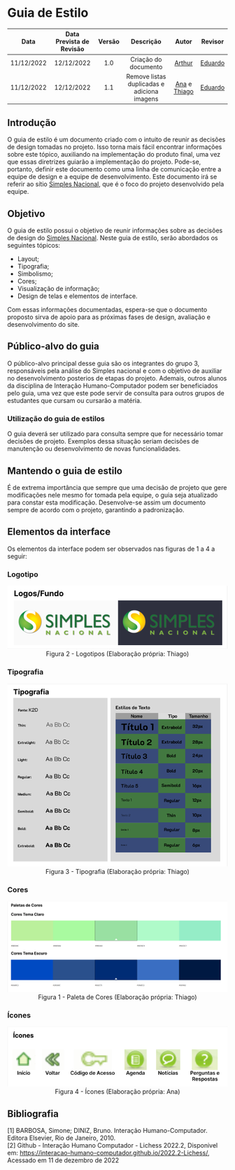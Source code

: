 # Guia de Estilo 

|Data|Data Prevista de Revisão|Versão|Descrição|Autor|Revisor|
| :----------: |:-----------:| :------: | :-----------: | :---------: |:---------: |
|11/12/2022|12/12/2022|1.0|Criação do documento| [Arthur](https://github.com/Eruel6)| [Eduardo](https://github.com/edudsan) |
|11/12/2022|12/12/2022|1.1|Remove listas duplicadas e adiciona imagens| [Ana](https://github.com/AnHoff) e [Thiago](https://github.com/Thiab394)| [Eduardo](https://github.com/edudsan) |

## Introdução

O guia de estilo é um documento criado com o intuito de reunir as decisões de design tomadas no projeto. Isso torna mais fácil encontrar informações sobre este tópico, auxiliando na implementação do produto final, uma vez que essas diretrizes guiarão a implementação do projeto. Pode-se, portanto, definir este documento como uma linha de comunicação entre a equipe de design e a equipe de desenvolvimento. Este documento irá se referir ao sítio [Simples Nacional](http://www8.receita.fazenda.gov.br/SimplesNacional/), que é o foco do projeto desenvolvido pela equipe.

## Objetivo

O guia de estilo possui o objetivo de reunir informações sobre as decisões de design do [Simples Nacional](http://www8.receita.fazenda.gov.br/SimplesNacional/). Neste guia de estilo, serão abordados os seguintes tópicos: 

- Layout;
- Tipografia;
- Simbolismo;
- Cores;
- Visualização de informação;
- Design de telas e elementos de interface.

Com essas informações documentadas, espera-se que o documento proposto sirva de apoio para as próximas fases de design, avaliação e desenvolvimento do site.

## Público-alvo do guia

O público-alvo principal desse guia são os integrantes do grupo 3, responsáveis pela análise do Simples nacional e com o objetivo de auxiliar no desenvolvimento posterios de etapas do projeto. Ademais, outros alunos da disciplina de Interação Humano-Computador podem ser beneficiados pelo guia, uma vez que este pode servir de consulta para outros grupos de estudantes que cursam ou cursarão a matéria.

### Utilização do guia de estilos

O guia deverá ser utilizado para consulta sempre que for necessário tomar decisões de projeto. Exemplos dessa situação seriam decisões de manutenção ou desenvolvimento de novas funcionalidades.

## Mantendo o guia de estilo 

É de extrema importância que sempre que uma decisão de projeto que gere modificações nele mesmo for tomada pela equipe, o guia seja atualizado para constar esta modificação. Desenvolve-se assim um documento sempre de acordo com o projeto, garantindo a padronização.

## Elementos da interface

Os elementos da interface podem ser observados nas figuras de 1 a 4 a seguir:

### Logotipo

<center>

<img src="../../assets/estilo/logotipos.png">
<br>Figura 2 - Logotipos (Elaboração própria: Thiago)

</center>

### Tipografia

<center>

<img src="../../assets/estilo/tipografia.png">
<br>Figura 3 - Tipografia (Elaboração própria: Thiago)

</center>

### Cores

<center>

<img src="../../assets/estilo/cores.png">
<br>Figura 1 - Paleta de Cores (Elaboração própria: Thiago)

</center>

### Ícones

<center>

<img src="../../assets/estilo/icones.png">
<br>Figura 4 - Ícones (Elaboração própria: Ana)

</center>

## Bibliografia 

[1] BARBOSA, Simone; DINIZ, Bruno. Interação Humano-Computador. Editora Elsevier, Rio de Janeiro, 2010.<br>
[2] Github - Interação Humano Computador - Lichess 2022.2, Disponivel em: https://interacao-humano-computador.github.io/2022.2-Lichess/, Acessado em 11 de dezembro de 2022
